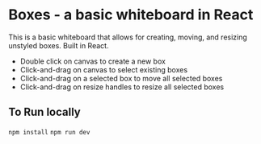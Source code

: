 # Boxes - a basic whiteboard in React

This is a basic whiteboard that allows for creating, moving, and resizing unstyled boxes. 
Built in React.

- Double click on canvas to create a new box  
- Click-and-drag on canvas to select existing boxes
- Click-and-drag on a selected box to move all selected boxes
- Click-and-drag on resize handles to resize all selected boxes


To Run locally
---
`npm install`
`npm run dev`


